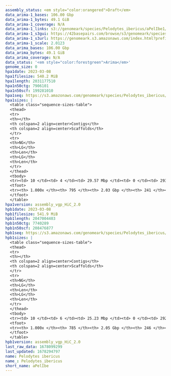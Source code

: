 ```yaml
---
assembly_status: <em style="color:orangered">Draft</em>
data_arima-1_bases: 106.00 Gbp
data_arima-1_bytes: 49.1 GiB
data_arima-1_coverage: N/A
data_arima-1_links: s3://genomeark/species/Pelodytes_ibericus/aPelIbe1/genomic_data/arima/<br>
data_arima-1_s3gui: https://42basepairs.com/browse/s3/genomeark/species/Pelodytes_ibericus/aPelIbe1/genomic_data/arima/
data_arima-1_s3url: https://genomeark.s3.amazonaws.com/index.html?prefix=species/Pelodytes_ibericus/aPelIbe1/genomic_data/arima/
data_arima-1_scale: 2.0123
data_arima_bases: 106.00 Gbp
data_arima_bytes: 49.1 GiB
data_arima_coverage: N/A
data_status: '<em style="color:forestgreen">Arima</em>'
genome_size: 0
hpa1date: 2023-03-08
hpa1filesize: 540.2 MiB
hpa1length: 2031177510
hpa1n50ctg: 7906101
hpa1n50scf: 199281010
hpa1seq: https://s3.amazonaws.com/genomeark/species/Pelodytes_ibericus/aPelIbe1/assembly_vgp_HiC_2.0/aPelIbe1.HiC.hap1.20230308.fasta.gz
hpa1sizes: |
  <table class="sequence-sizes-table">
  <thead>
  <tr>
  <th></th>
  <th colspan=2 align=center>Contigs</th>
  <th colspan=2 align=center>Scaffolds</th>
  </tr>
  <tr>
  <th>NG</th>
  <th>LG</th>
  <th>Len</th>
  <th>LG</th>
  <th>Len</th>
  </tr>
  </thead>
  <tbody>
  <tr><td> 10 </td><td> 4 </td><td> 29.57 Mbp </td><td> 0 </td><td> 293.03 Mbp </td></tr>  <tr><td> 20 </td><td> 12 </td><td> 20.16 Mbp </td><td> 1 </td><td> 229.98 Mbp </td></tr>  <tr><td> 30 </td><td> 23 </td><td> 15.31 Mbp </td><td> 2 </td><td> 222.95 Mbp </td></tr>  <tr><td> 40 </td><td> 39 </td><td> 11.22 Mbp </td><td> 3 </td><td> 208.84 Mbp </td></tr>  <tr style="background-color:#cccccc;"><td> 50 </td><td> 61 </td><td style="background-color:#88ff88;"> 7.91 Mbp </td><td> 4 </td><td style="background-color:#88ff88;"> 199.28 Mbp </td></tr>  <tr><td> 60 </td><td> 91 </td><td> 5.65 Mbp </td><td> 5 </td><td> 187.61 Mbp </td></tr>  <tr><td> 70 </td><td> 136 </td><td> 3.80 Mbp </td><td> 6 </td><td> 168.42 Mbp </td></tr>  <tr><td> 80 </td><td> 204 </td><td> 2.47 Mbp </td><td> 8 </td><td> 79.13 Mbp </td></tr>  <tr><td> 90 </td><td> 314 </td><td> 1.24 Mbp </td><td> 11 </td><td> 46.26 Mbp </td></tr>  <tr><td> 100 </td><td> 794 </td><td> 7.00 Kbp </td><td> 240 </td><td> 7.00 Kbp </td></tr>  </tbody>
  <tfoot>
  <tr><th> 1.000x </th><th> 795 </th><th> 2.03 Gbp </th><th> 241 </th><th> 2.03 Gbp </th></tr>
  </tfoot>
  </table>
hpa1version: assembly_vgp_HiC_2.0
hpb1date: 2023-03-08
hpb1filesize: 541.9 MiB
hpb1length: 2047004403
hpb1n50ctg: 7740289
hpb1n50scf: 208476877
hpb1seq: https://s3.amazonaws.com/genomeark/species/Pelodytes_ibericus/aPelIbe1/assembly_vgp_HiC_2.0/aPelIbe1.HiC.hap2.20230308.fasta.gz
hpb1sizes: |
  <table class="sequence-sizes-table">
  <thead>
  <tr>
  <th></th>
  <th colspan=2 align=center>Contigs</th>
  <th colspan=2 align=center>Scaffolds</th>
  </tr>
  <tr>
  <th>NG</th>
  <th>LG</th>
  <th>Len</th>
  <th>LG</th>
  <th>Len</th>
  </tr>
  </thead>
  <tbody>
  <tr><td> 10 </td><td> 6 </td><td> 25.23 Mbp </td><td> 0 </td><td> 292.93 Mbp </td></tr>  <tr><td> 20 </td><td> 15 </td><td> 20.10 Mbp </td><td> 1 </td><td> 228.76 Mbp </td></tr>  <tr><td> 30 </td><td> 28 </td><td> 13.26 Mbp </td><td> 2 </td><td> 223.65 Mbp </td></tr>  <tr><td> 40 </td><td> 46 </td><td> 10.31 Mbp </td><td> 3 </td><td> 210.34 Mbp </td></tr>  <tr style="background-color:#cccccc;"><td> 50 </td><td> 69 </td><td style="background-color:#88ff88;"> 7.74 Mbp </td><td> 4 </td><td style="background-color:#88ff88;"> 208.48 Mbp </td></tr>  <tr><td> 60 </td><td> 100 </td><td> 5.73 Mbp </td><td> 5 </td><td> 186.92 Mbp </td></tr>  <tr><td> 70 </td><td> 144 </td><td> 3.87 Mbp </td><td> 6 </td><td> 176.90 Mbp </td></tr>  <tr><td> 80 </td><td> 208 </td><td> 2.52 Mbp </td><td> 8 </td><td> 83.01 Mbp </td></tr>  <tr><td> 90 </td><td> 315 </td><td> 1.37 Mbp </td><td> 11 </td><td> 46.73 Mbp </td></tr>  <tr><td> 100 </td><td> 784 </td><td> 2.00 Kbp </td><td> 245 </td><td> 2.00 Kbp </td></tr>  </tbody>
  <tfoot>
  <tr><th> 1.000x </th><th> 785 </th><th> 2.05 Gbp </th><th> 246 </th><th> 2.05 Gbp </th></tr>
  </tfoot>
  </table>
hpb1version: assembly_vgp_HiC_2.0
last_raw_data: 1678099299
last_updated: 1678294797
name: Pelodytes ibericus
name_: Pelodytes_ibericus
short_name: aPelIbe
---
```

